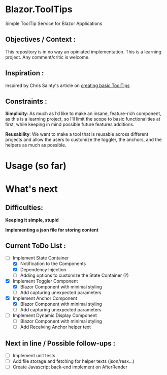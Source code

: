 # Blazor.ToolTips
Simple ToolTip Service for Blazor Applications

## Objectives / Context :
This repository is in no way an opiniated implementation.
This is a learning project. Any comment/critic is welcome. 

## Inspiration :
Inspired by Chris Sainty's article on [creating basic ToolTips](https://chrissainty.com/building-a-simple-tooltip-component-for-blazor-in-under-10-lines-of-code/)

## Constraints :
**Simplicity**: As much as I’d like to make an insane, feature-rich component, as this is a learning project, so I’ll limit the scope to basic functionalities at first, while keeping in mind possible future features additions.

**Reusability**: We want to make a tool that is reusable across different projects and allow the users to customize the toggler, the anchors, and the helpers as much as possible.

# Usage (so far)



# What's next

## Difficulties:
**Keeping it simple, stupid**

**Implementing a json file for storing content**

## Current ToDo List :
- [ ] Implement State Container
  - [X] Notification to the Components
  - [X] Dependency Injection
  - [ ] Adding options to customize the State Container (?)
- [X] Implement Toggler Component
  - [X] Blazor Component with minimal styling
  - [ ] Add capturing unexpected parameters  
- [X] Implement Anchor Component
  - [X] Blazor Component with minimal styling
  - [ ] Add capturing unexpected parameters 
- [ ] Implement Dynamic Display Component
  - [ ] Blazor Component with minimal styling
  - [ ] Add Receiving Anchor helper text

## Next in line / Possible follow-ups :
- [ ] Implement unit tests
- [ ] Add file storage and fetching for helper texts (json/resx...)
- [ ] Create Javascript back-end implement on AfterRender
